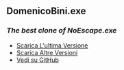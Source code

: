 ## DomenicoBini.exe
### _The best clone of NoEscape.exe_

- [Scarica L'ultima Versione](https://github.com/LegionCraft-Network/DomenicoBini/raw/main/DomenicoBini.exe)
- [Scarica Altre Versioni](https://github.com/LegionCraft-Network/DomenicoBini/releases)
- [Vedi su GitHub](https://github.com/LegionCraft-Network/DomenicoBini/)
